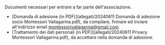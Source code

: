 
Documenti necessari per entrare a far parte dell'associazione.

- [Domanda di adesione (in PDF)](allegati/20240611 Domanda di adesione socio Montessori Vallagarina.pdf), da compilare, firmare ed inviare all'indirizzo email [montessorivallagarina@gmail.com](mailto:montessorivallagarina@gmail.com).
- [Trattamento dei dati personali (in PDF)](allegati/20240611 Privacy Montessori Vallagarina.pdf), da accettare nella domanda di adesione.
